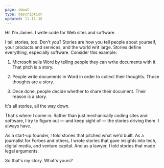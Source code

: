 ```yaml
---
page: about
type: description
updated: 11-11-18
---
```


Hi! I'm James. I write code for Web sites and software. 

I tell stories, too. Don't you? Stories are how you tell people about yourself, your products and services, and the world writ large. Stories define everything, especially software. Consider this example:

1. Microsoft sells Word by telling people they can write documents with it. 
    That pitch is a story.  

2. People write documents in Word in order to collect their thoughts. 
    Those thoughts are a story.

3. Once done, people decide whether to share their document. 
    Their reason is a story.

It's all stories, all the way down. 

That's where I come in. Rather than just mechanically coding sites and software, I try to figure out — and keep sight of — the stories driving them. I always have.

As a start-up founder, I told stories that pitched what we'd built. As a journalist for Forbes and others, I wrote stories that gave insights into tech, digital media, and venture capital. And as a lawyer, I told stories that made legal arguments.

So that's my story. What's yours?
